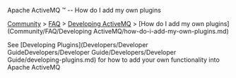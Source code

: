 Apache ActiveMQ ™ -- How do I add my own plugins 

[Community](community.md) > [FAQ](CommunityCommunity/Community/faq.md) > [Developing ActiveMQ](Community/FAQCommunity/FAQ/Community/FAQ/developing-activemq.md) > [How do I add my own plugins](Community/FAQ/Developing ActiveMQ/how-do-i-add-my-own-plugins.md)


See [Developing Plugins](Developers/Developer GuideDevelopers/Developer Guide/Developers/Developer Guide/developing-plugins.md) for how to add your own functionality into Apache ActiveMQ


